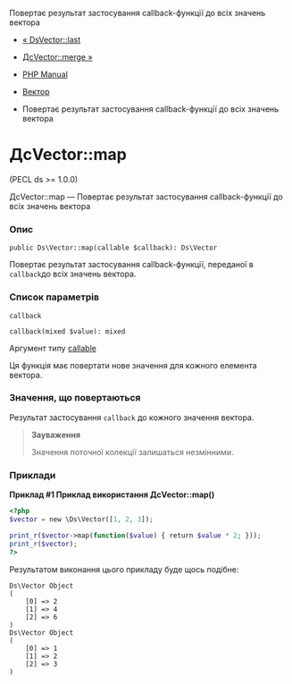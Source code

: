 Повертає результат застосування callback-функції до всіх значень вектора

-   [« DsVector::last](ds-vector.last.html)
    
-   [ДсVector::merge »](ds-vector.merge.html)
    
-   [PHP Manual](index.html)
    
-   [Вектор](class.ds-vector.html)
    
-   Повертає результат застосування callback-функції до всіх значень вектора
    

# ДсVector::map

(PECL ds >= 1.0.0)

ДсVector::map — Повертає результат застосування callback-функції до всіх значень вектора

### Опис

```methodsynopsis
public Ds\Vector::map(callable $callback): Ds\Vector
```

Повертає результат застосування callback-функції, переданої в `callback`до всіх значень вектора.

### Список параметрів

`callback`

```methodsynopsis
callback(mixed $value): mixed
```

Аргумент типу [callable](language.types.callable.html)

Ця функція має повертати нове значення для кожного елемента вектора.

### Значення, що повертаються

Результат застосування `callback` до кожного значення вектора.

> **Зауваження**
> 
> Значення поточної колекції залишаться незмінними.

### Приклади

**Приклад #1 Приклад використання **ДсVector::map()****

```php
<?php
$vector = new \Ds\Vector([1, 2, 3]);

print_r($vector->map(function($value) { return $value * 2; }));
print_r($vector);
?>
```

Результатом виконання цього прикладу буде щось подібне:

```
Ds\Vector Object
(
    [0] => 2
    [1] => 4
    [2] => 6
)
Ds\Vector Object
(
    [0] => 1
    [1] => 2
    [2] => 3
)
```